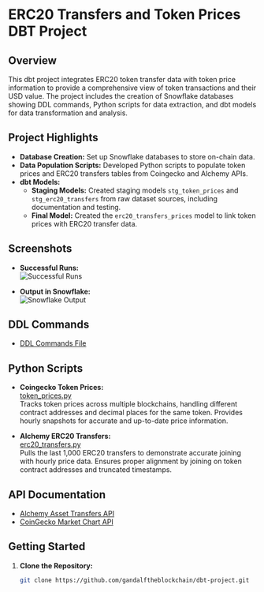 # ERC20 Transfers and Token Prices DBT Project

## Overview

This dbt project integrates ERC20 token transfer data with token price information to provide a comprehensive view of token transactions and their USD value. The project includes the creation of Snowflake databases showing DDL commands, Python scripts for data extraction, and dbt models for data transformation and analysis.

## Project Highlights

- **Database Creation:** Set up Snowflake databases to store on-chain data.
- **Data Population Scripts:** Developed Python scripts to populate token prices and ERC20 transfers tables from Coingecko and Alchemy APIs.
- **dbt Models:**
  - **Staging Models:** Created staging models `stg_token_prices` and `stg_erc20_transfers` from raw dataset sources, including documentation and testing.
  - **Final Model:** Created the `erc20_transfers_prices` model to link token prices with ERC20 transfer data.

## Screenshots

- **Successful Runs:**  
  ![Successful Runs](https://github.com/user-attachments/assets/01c8d1a9-7a42-4cdc-aee1-939e35e5d1f2)

- **Output in Snowflake:**  
  ![Snowflake Output](https://github.com/user-attachments/assets/8fa919c6-1d0c-4abb-8988-c4ffea60515a)

## DDL Commands

- [DDL Commands File](https://github.com/gandalftheblockchain/dbt-project/blob/6532f3f5e565fe66cb2067ac040fc3cbf90abcd2/ddl_commants.sql)

## Python Scripts

- **Coingecko Token Prices:**  
  [token_prices.py](https://github.com/gandalftheblockchain/dbt-project/blob/6532f3f5e565fe66cb2067ac040fc3cbf90abcd2/scripts/token_prices.py)  
  Tracks token prices across multiple blockchains, handling different contract addresses and decimal places for the same token. Provides hourly snapshots for accurate and up-to-date price information.

- **Alchemy ERC20 Transfers:**  
  [erc20_transfers.py](https://github.com/gandalftheblockchain/dbt-project/blob/6532f3f5e565fe66cb2067ac040fc3cbf90abcd2/scripts/erc20_transfers.py)  
  Pulls the last 1,000 ERC20 transfers to demonstrate accurate joining with hourly price data. Ensures proper alignment by joining on token contract addresses and truncated timestamps.

## API Documentation

- [Alchemy Asset Transfers API](https://docs.alchemy.com/reference/alchemy-getassettransfers)
- [CoinGecko Market Chart API](https://docs.coingecko.com/reference/coins-id-market-chart-range)

## Getting Started

1. **Clone the Repository:**
   ```bash
   git clone https://github.com/gandalftheblockchain/dbt-project.git
